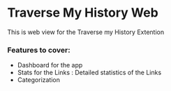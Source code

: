 # Traverse My History Web
This is web view for the Traverse my History Extention

### Features to cover:

* Dashboard for the app
* Stats for the Links : Detailed statistics of the Links
* Categorization